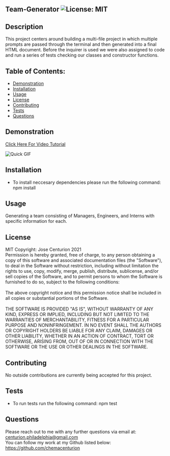 ## Team-Generator ![License: MIT](https://img.shields.io/badge/License-MIT-yellow.svg)

## Description
This project centers around building a multi-file project in which multiple prompts are passed through the terminal and then generated into a final HTML document. Before the inquirer is used we were also assigned to code and run a series of tests checking our classes and constructor functions.

## Table of Contents:
* [Demonstration](#Demonstration)
* [Installation](#Installation)
* [Usage](#Usage)
* [License](#License)
* [Contributing](#Contributing)
* [Tests](#Tests)
* [Questions](#Questions)
## Demonstration
[Click Here For Video Tutorial](https://drive.google.com/file/d/1Hnw9qEfqOqmVPAcH98V_0rioEx0Gkoaz/view)

![Quick GIF](https://github.com/chemacenturion/README.md-Generator/blob/main/images/Untitled_%20Aug%205,%202021%2012_09%20PM.gif?raw=true)

## Installation
* To install neccesary dependencies please run the following command:
npm install

## Usage
Generating a team consisting of Managers, Engineers, and Interns with specific information for each.

## License
MIT Copyright: Jose Centurion 2021
<br/>
Permission is hereby granted, free of charge, to any person obtaining a copy of this software and associated documentation files (the "Software"), to deal in the Software without restriction, including without limitation the rights to use, copy, modify, merge, publish, distribute, sublicense, and/or sell copies of the Software, and to permit persons to whom the Software is furnished to do so, subject to the following conditions: <br/> <br/> The above copyright notice and this permission notice shall be included in all copies or substantial portions of the Software. <br/> <br/> THE SOFTWARE IS PROVIDED "AS IS", WITHOUT WARRANTY OF ANY KIND, EXPRESS OR IMPLIED, INCLUDING BUT NOT LIMITED TO THE WARRANTIES OF MERCHANTABILITY, FITNESS FOR A PARTICULAR PURPOSE AND NONINFRINGEMENT. IN NO EVENT SHALL THE AUTHORS OR COPYRIGHT HOLDERS BE LIABLE FOR ANY CLAIM, DAMAGES OR OTHER LIABILITY, WHETHER IN AN ACTION OF CONTRACT, TORT OR OTHERWISE, ARISING FROM, OUT OF OR IN CONNECTION WITH THE SOFTWARE OR THE USE OR OTHER DEALINGS IN THE SOFTWARE.

## Contributing
No outside contributions are currently being accepted for this project.

## Tests
* To run tests run the following command:
npm test

## Questions
Please reach out to me with any further questions via email at:
<br/>
centurion.philadelphia@gmail.com
<br/>
You can follow my work at my Github listed below:
<br/>
https://github.com/chemacenturion
